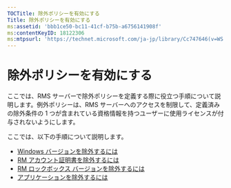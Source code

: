 ```yaml
---
TOCTitle: 除外ポリシーを有効にする
Title: 除外ポリシーを有効にする
ms:assetid: 'bbb1ce50-bc11-41cf-b75b-a6756141908f'
ms:contentKeyID: 18122306
ms:mtpsurl: 'https://technet.microsoft.com/ja-jp/library/Cc747646(v=WS.10)'
---
```


除外ポリシーを有効にする
========================

ここでは、RMS サーバーで除外ポリシーを定義する際に役立つ手順について説明します。例外ポリシーは、RMS サーバーへのアクセスを制限して、定義済みの除外条件の 1 つが含まれている資格情報を持つユーザーに使用ライセンスが付与されないようにします。

ここでは、以下の手順について説明します。

-   [Windows バージョンを除外するには](https://technet.microsoft.com/73cb4953-91a3-4fab-890f-7e52e20acf0c)
-   [RM アカウント証明書を除外するには](https://technet.microsoft.com/e5cd9dec-ac29-437e-8515-dc697ec75edf)
-   [RM ロックボックス バージョンを除外するには](https://technet.microsoft.com/515e5245-7a0e-414e-ac20-3ae32898179e)
-   [アプリケーションを除外するには](https://technet.microsoft.com/422f2ddd-bcf4-45f1-905a-b8bad30fd7dd)
